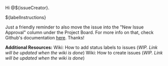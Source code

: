 <!-- Template for a comment to be posted after an issue is created. --->
<!-- The issue creator's handle replaces the ${issueCreator} placeholder and the instructions replace the ${labelInstructions} placeholder. --->

Hi @${issueCreator}.

${labelInstructions}

Just a friendly reminder to also move the issue into the "New Issue Approval" column under the Project Board. For more info on that, check Github's documentation [here](https://docs.github.com/en/issues/organizing-your-work-with-project-boards/tracking-work-with-project-boards/adding-issues-and-pull-requests-to-a-project-board).
Thanks!

**Additional Resources:**
Wiki: How to add status labels to issues (_WIP. Link will be updated when the wiki is done_)
Wiki: How to create issues (_WIP. Link will be updated when the wiki is done_)
